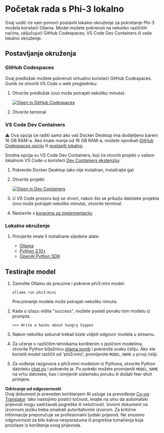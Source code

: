<!--
CO_OP_TRANSLATOR_METADATA:
{
  "original_hash": "3edae6aebc3d0143037109e8af58f1ac",
  "translation_date": "2025-07-16T18:12:51+00:00",
  "source_file": "md/01.Introduction/01/01.EnvironmentSetup.md",
  "language_code": "hr"
}
-->
# Početak rada s Phi-3 lokalno

Ovaj vodič će vam pomoći postaviti lokalno okruženje za pokretanje Phi-3 modela koristeći Ollama. Model možete pokrenuti na nekoliko različitih načina, uključujući GitHub Codespaces, VS Code Dev Containers ili vaše lokalno okruženje.

## Postavljanje okruženja

### GitHub Codespaces

Ovaj predložak možete pokrenuti virtualno koristeći GitHub Codespaces. Gumb će otvoriti VS Code u web pregledniku:

1. Otvorite predložak (ovo može potrajati nekoliko minuta):

    [![Open in GitHub Codespaces](https://github.com/codespaces/badge.svg)](https://codespaces.new/microsoft/phi-3cookbook)

2. Otvorite terminal

### VS Code Dev Containers

⚠️ Ova opcija će raditi samo ako vaš Docker Desktop ima dodijeljeno barem 16 GB RAM-a. Ako imate manje od 16 GB RAM-a, možete isprobati [GitHub Codespaces opciju](../../../../../md/01.Introduction/01) ili [postaviti lokalno](../../../../../md/01.Introduction/01).

Srodna opcija su VS Code Dev Containers, koji će otvoriti projekt u vašem lokalnom VS Code-u koristeći [Dev Containers ekstenziju](https://marketplace.visualstudio.com/items?itemName=ms-vscode-remote.remote-containers):

1. Pokrenite Docker Desktop (ako nije instaliran, instalirajte ga)
2. Otvorite projekt:

    [![Open in Dev Containers](https://img.shields.io/static/v1?style=for-the-badge&label=Dev%20Containers&message=Open&color=blue&logo=visualstudiocode)](https://vscode.dev/redirect?url=vscode://ms-vscode-remote.remote-containers/cloneInVolume?url=https://github.com/microsoft/phi-3cookbook)

3. U VS Code prozoru koji se otvori, nakon što se prikažu datoteke projekta (ovo može potrajati nekoliko minuta), otvorite terminal.
4. Nastavite s [koracima za implementaciju](../../../../../md/01.Introduction/01)

### Lokalno okruženje

1. Provjerite imate li instalirane sljedeće alate:

    * [Ollama](https://ollama.com/)
    * [Python 3.10+](https://www.python.org/downloads/)
    * [OpenAI Python SDK](https://pypi.org/project/openai/)

## Testirajte model

1. Zamolite Ollamu da preuzme i pokrene phi3:mini model:

    ```shell
    ollama run phi3:mini
    ```

    Preuzimanje modela može potrajati nekoliko minuta.

2. Kada u izlazu vidite "success", možete poslati poruku tom modelu iz prompta.

    ```shell
    >>> Write a haiku about hungry hippos
    ```

3. Nakon nekoliko sekundi trebali biste vidjeti odgovor modela u streamu.

4. Za učenje o različitim tehnikama korištenim s jezičnim modelima, otvorite Python bilježnicu [ollama.ipynb](../../../../../code/01.Introduce/ollama.ipynb) i pokrenite svaku ćeliju. Ako ste koristili model različit od 'phi3:mini', promijenite `MODEL_NAME` u prvoj ćeliji.

5. Za vođenje razgovora s phi3:mini modelom iz Pythona, otvorite Python datoteku [chat.py](../../../../../code/01.Introduce/chat.py) i pokrenite je. Po potrebi možete promijeniti `MODEL_NAME` na vrhu datoteke, kao i izmijeniti sistemsku poruku ili dodati few-shot primjere.

**Odricanje od odgovornosti**:  
Ovaj dokument je preveden korištenjem AI usluge za prevođenje [Co-op Translator](https://github.com/Azure/co-op-translator). Iako nastojimo postići točnost, imajte na umu da automatski prijevodi mogu sadržavati pogreške ili netočnosti. Izvorni dokument na izvornom jeziku treba smatrati autoritativnim izvorom. Za kritične informacije preporučuje se profesionalni ljudski prijevod. Ne snosimo odgovornost za bilo kakva nesporazuma ili pogrešna tumačenja koja proizlaze iz korištenja ovog prijevoda.